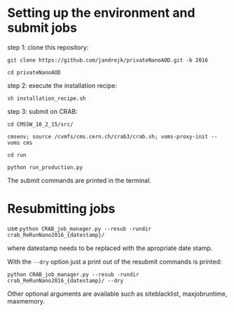 # Setting up the environment and submit jobs
step 1: clone this repository:

`git clone https://github.com/jandrejk/privateNanoAOD.git -b 2016`

`cd privateNanoAOD`

step 2: execute the installation recipe:

`sh installation_recipe.sh`

step 3: submit on CRAB:

`cd CMSSW_10_2_15/src/`

`cmsenv; source /cvmfs/cms.cern.ch/crab3/crab.sh; voms-proxy-init --voms cms`

`cd run`

`python run_production.py`

The submit commands are printed in the terminal.

# Resubmitting jobs
use `python CRAB_job_manager.py --resub -rundir crab_ReRunNano2016_{datestamp}/`

where datestamp needs to be replaced with the apropriate date stamp.

With the `--dry` option just a print out of the resubmit commands is printed:

`python CRAB_job_manager.py --resub -rundir crab_ReRunNano2016_{datestamp}/ --dry`

Other optional arguments are available such as siteblacklist, maxjobruntime, maxmemory.